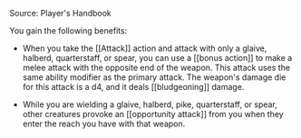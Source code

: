 Source: Player's Handbook

You gain the following benefits:

- When you take the [[Attack]] action and attack with only a glaive, halberd, quarterstaff, or spear, you can use a [[bonus action]] to make a melee attack with the opposite end of the weapon. This attack uses the same ability modifier as the primary attack. The weapon's damage die for this attack is a d4, and it deals [[bludgeoning]] damage.

- While you are wielding a glaive, halberd, pike, quarterstaff, or spear, other creatures provoke an [[opportunity attack]] from you when they enter the reach you have with that weapon.